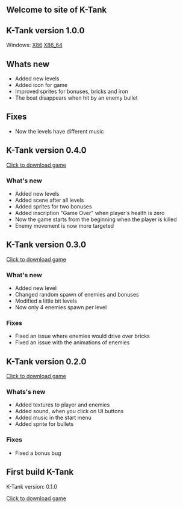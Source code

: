 ## Welcome to site of K-Tank

## K-Tank version 1.0.0
Windows:
[X86](https://kirill-blip.github.io/K-Tank/download/K-Tank_1.0.0_X86.zip)
[X86_64](https://kirill-blip.github.io/K-Tank/download/K-Tank_1.0.0_X86_64.zip)

## Whats new
- Added new levels
- Added icon for game
- Improved sprites for bonuses, bricks and iron
- The boat disappears when hit by an enemy bullet

## Fixes
- Now the levels have different music

## K-Tank version 0.4.0
[Click to download game](https://kirill-blip.github.io/K-Tank/download/K-Tank_0.4.0.zip)

### What's new
- Added new levels
- Added scene after all levels
- Added sprites for two bonuses
- Added inscription "Game Over" when player's health is zero
- Now the game starts from the beginning when the player is killed
- Enemy movement is now more targeted

## K-Tank version 0.3.0
[Click to download game](https://kirill-blip.github.io/K-Tank/download/K-Tank_0.3.0.zip)

### What's new
- Added new level
- Changed random spawn of enemies and bonuses 
- Modified a little bit levels
- Now only 4 enemies spawn per level
### Fixes
- Fixed an issue where enemies would drive over bricks 
- Fixed an issue with the animations of enemies

## K-Tank version 0.2.0
[Click to download game](https://kirill-blip.github.io/K-Tank/download/K-Tank_0.2.0.zip)

### Whats's new
- Added textures to player and enemies
- Added sound, when you click on UI buttons
- Added music in the start menu
- Added sprite for bullets
### Fixes
- Fixed a bonus bug

## First build K-Tank
K-Tank version: 0.1.0

[Click to download game](https://kirill-blip.github.io/K-Tank/download/K-Tank_0.1.0.zip)